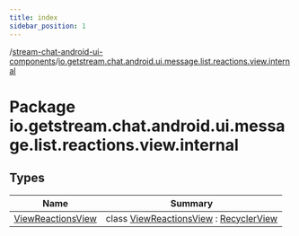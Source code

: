 ```yaml
---
title: index
sidebar_position: 1
---
```

/[stream-chat-android-ui-components](../index.md)/[io.getstream.chat.android.ui.message.list.reactions.view.internal](index.md)  
  
  
  
# Package io.getstream.chat.android.ui.message.list.reactions.view.internal  
  
  
## Types  
  
|  Name |  Summary | 
|---|---|
| <a name="io.getstream.chat.android.ui.message.list.reactions.view.internal/ViewReactionsView///PointingToDeclaration/"></a>[ViewReactionsView](ViewReactionsView/index.md)| <a name="io.getstream.chat.android.ui.message.list.reactions.view.internal/ViewReactionsView///PointingToDeclaration/"></a>class [ViewReactionsView](ViewReactionsView/index.md) : [RecyclerView](https://developer.android.com/reference/kotlin/androidx/recyclerview/widget/RecyclerView.html)|

